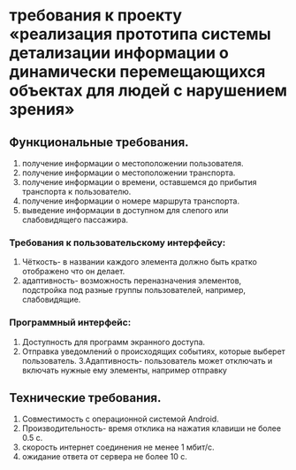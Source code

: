 # требования к проекту «реализация прототипа системы детализации информации о динамически перемещающихся объектах для людей с нарушением зрения»
## Функциональные требования.
1. получение информации о местоположении пользователя.
2. получение информации о местоположении транспорта.
3. получение информации о времени, оставшемся до прибытия транспорта к пользователю.
4. получение информации о номере маршрута транспорта.
5. выведение информации в доступном для слепого или слабовидящего пассажира.

### Требования к пользовательскому интерфейсу:
1.	Чёткость- в названии каждого элемента должно быть кратко отображено что он делает.
2. адаптивность- возможность переназначения элементов, подстройка под разные группы пользователей, например, слабовидящие.

### Программный интерфейс:
1. Доступность для программ экранного доступа.
2. Отправка уведомлений о происходящих событиях, которые выберет пользователь.
3.Адаптивность- пользователь может отключать и включать нужные ему элементы, например отправку 

## Технические требования.
1.	Совместимость с операционной системой Android.
2. Производительность- время отклика на нажатия клавиши не более 0.5 с.
3. скорость интернет соединения не менее 1 мбит/с.
4. ожидание ответа от сервера не более 10 с.

